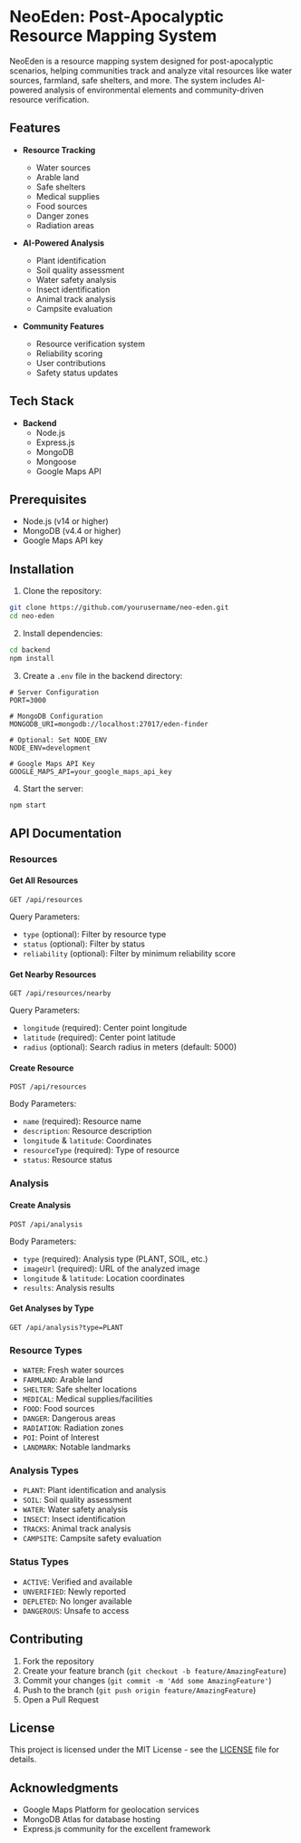 # NeoEden: Post-Apocalyptic Resource Mapping System

NeoEden is a resource mapping system designed for post-apocalyptic scenarios, helping communities track and analyze vital resources like water sources, farmland, safe shelters, and more. The system includes AI-powered analysis of environmental elements and community-driven resource verification.

## Features

- **Resource Tracking**
  - Water sources
  - Arable land
  - Safe shelters
  - Medical supplies
  - Food sources
  - Danger zones
  - Radiation areas

- **AI-Powered Analysis**
  - Plant identification
  - Soil quality assessment
  - Water safety analysis
  - Insect identification
  - Animal track analysis
  - Campsite evaluation

- **Community Features**
  - Resource verification system
  - Reliability scoring
  - User contributions
  - Safety status updates

## Tech Stack

- **Backend**
  - Node.js
  - Express.js
  - MongoDB
  - Mongoose
  - Google Maps API

## Prerequisites

- Node.js (v14 or higher)
- MongoDB (v4.4 or higher)
- Google Maps API key

## Installation

1. Clone the repository:
```bash
git clone https://github.com/yourusername/neo-eden.git
cd neo-eden
```

2. Install dependencies:
```bash
cd backend
npm install
```

3. Create a `.env` file in the backend directory:
```env
# Server Configuration
PORT=3000

# MongoDB Configuration
MONGODB_URI=mongodb://localhost:27017/eden-finder

# Optional: Set NODE_ENV
NODE_ENV=development

# Google Maps API Key
GOOGLE_MAPS_API=your_google_maps_api_key
```

4. Start the server:
```bash
npm start
```

## API Documentation

### Resources

#### Get All Resources
```http
GET /api/resources
```
Query Parameters:
- `type` (optional): Filter by resource type
- `status` (optional): Filter by status
- `reliability` (optional): Filter by minimum reliability score

#### Get Nearby Resources
```http
GET /api/resources/nearby
```
Query Parameters:
- `longitude` (required): Center point longitude
- `latitude` (required): Center point latitude
- `radius` (optional): Search radius in meters (default: 5000)

#### Create Resource
```http
POST /api/resources
```
Body Parameters:
- `name` (required): Resource name
- `description`: Resource description
- `longitude` & `latitude`: Coordinates
- `resourceType` (required): Type of resource
- `status`: Resource status

### Analysis

#### Create Analysis
```http
POST /api/analysis
```
Body Parameters:
- `type` (required): Analysis type (PLANT, SOIL, etc.)
- `imageUrl` (required): URL of the analyzed image
- `longitude` & `latitude`: Location coordinates
- `results`: Analysis results

#### Get Analyses by Type
```http
GET /api/analysis?type=PLANT
```

### Resource Types
- `WATER`: Fresh water sources
- `FARMLAND`: Arable land
- `SHELTER`: Safe shelter locations
- `MEDICAL`: Medical supplies/facilities
- `FOOD`: Food sources
- `DANGER`: Dangerous areas
- `RADIATION`: Radiation zones
- `POI`: Point of Interest
- `LANDMARK`: Notable landmarks

### Analysis Types
- `PLANT`: Plant identification and analysis
- `SOIL`: Soil quality assessment
- `WATER`: Water safety analysis
- `INSECT`: Insect identification
- `TRACKS`: Animal track analysis
- `CAMPSITE`: Campsite safety evaluation

### Status Types
- `ACTIVE`: Verified and available
- `UNVERIFIED`: Newly reported
- `DEPLETED`: No longer available
- `DANGEROUS`: Unsafe to access

## Contributing

1. Fork the repository
2. Create your feature branch (`git checkout -b feature/AmazingFeature`)
3. Commit your changes (`git commit -m 'Add some AmazingFeature'`)
4. Push to the branch (`git push origin feature/AmazingFeature`)
5. Open a Pull Request

## License

This project is licensed under the MIT License - see the [LICENSE](LICENSE) file for details.

## Acknowledgments

- Google Maps Platform for geolocation services
- MongoDB Atlas for database hosting
- Express.js community for the excellent framework